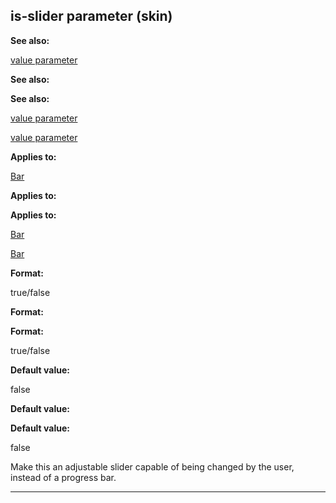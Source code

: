 

 is-slider parameter (skin)
----------------------------




**See also:** 


[value parameter](#/{skin}/param/value) 



**See also:** 

**See also:**

[value parameter](#/{skin}/param/value) 

[value parameter](#/{skin}/param/value)


**Applies to:** 


[Bar](#/{skin}/control/bar) 



**Applies to:** 

**Applies to:**

[Bar](#/{skin}/control/bar) 

[Bar](#/{skin}/control/bar)


**Format:** 


 true/false
 


**Format:** 

**Format:**

 true/false



**Default value:** 


 false
 


**Default value:** 

**Default value:**

 false


 Make this an adjustable slider capable of being changed by the user, instead of a progress bar.





---


